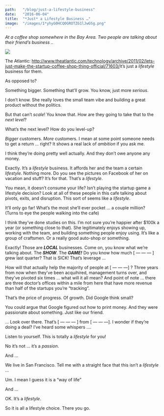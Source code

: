 ```yaml
---
path:	"/blog/just-a-lifestyle-business"
date:	"2016-06-04"
title:	"*Just* a Lifestyle Business …"
image:	"/images/1*yhyG0HCQOGROTZG1lJwGSg.png"
---
```


*At a coffee shop somewhere in the Bay Area. Two people are talking about their friend’s business ..*

![](/images/1*yhyG0HCQOGROTZG1lJwGSg.png)

The Atlantic: <http://www.theatlantic.com/technology/archive/2011/02/lets-just-make-the-startup-coffee-shop-thing-official/71603/>It’s just a *lifestyle* business for them.

As opposed to?

Something bigger. Something that’ll grow. You know, just more *serious*.

I don’t know. She really loves the small team vibe and building a great product without the politics.

But that can’t *scale*! You know that. How are they going to take that to the *next level*?

What’s the next level? How do you level-up?

*Bigger* customers. *More* customers. I mean at some point someone needs to get a return … right? It shows a real lack of *ambition* if you ask me.

I think they’re doing pretty well actually. And they don’t owe anyone any money.

Exactly. It’s a *lifestyle* business. It affords her and the team a certain *lifestyle*. Nothing more. Do you see the pictures on Facebook of her on vacation and stuff? It’s for that. That’s a *lifestyle*.

You mean, it doesn’t consume your life? Isn’t playing the startup game a lifestyle decision? Look at all of these people in this cafe talking about pivots, exits, and disruption. This sort of seems like a *lifestyle*.

It’ll only go far! What’s the most she’ll ever pocket … a couple million? (Turns to eye the people walking into the cafe)

I think they’ve done studies on this. I’m not sure you’re happier after $100k a year (or something close to that). She legitimately enjoys showing up, working with the team, and building something people enjoy using. It’s like a group of craftsmen. Or a really good auto-shop or something.

Exactly! Those are ***LOCAL*** businesses. Come on, you know what we’re talking about. The ***SHOW***. The ***GAME!*** Do you know how much [ — — — ] grew last quarter? That is SICK! That’s leverage …

How will that actually help the majority of people at [ — — —] ? Three years from now when they’ve been acquihired, management turns over, and they’ve pivoted six times … what will it all mean? And point of note … there are three doctor’s offices within a mile from here that have more revenue than half of the startups you’re “tracking”.

That’s the price of progress. Of growth. Did Google think small?

You could argue that Google figured out how to print money. And they were passionate about something. Just like our friend.

… Look over there. That’s [ — — — ] from [ — — —]. I wonder if they’re doing a deal? I’ve heard some whispers ….

Listen to yourself. This is totally a *lifestyle* for you!

No it’s not … it’s a *passion*.

And …

We live in San Francisco. Tell me with a straight face that this isn’t a *lifestyle* …

Um. I mean I guess it is a “way of life”

And …

OK. It’s a *lifestyle*.

So it is all a lifestyle choice. There you go.

